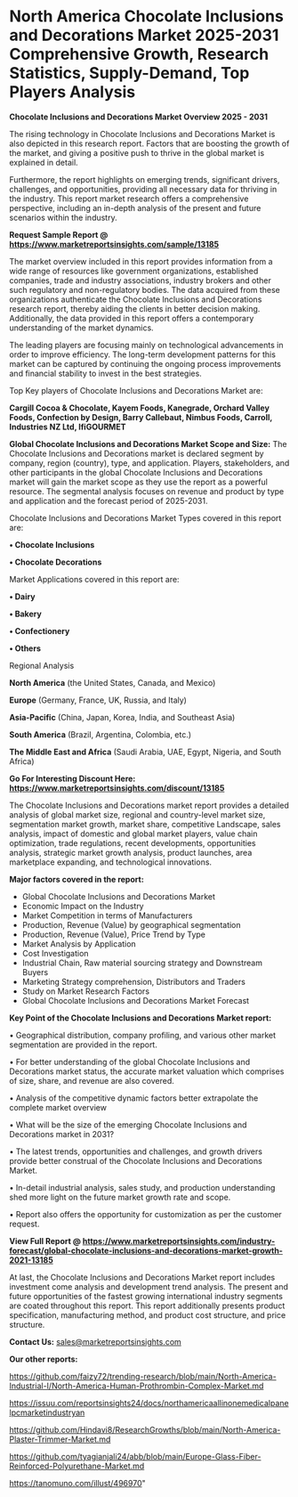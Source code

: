  # North America Chocolate Inclusions and Decorations Market 2025-2031 Comprehensive Growth, Research Statistics, Supply-Demand,  Top Players Analysis

<Strong> Chocolate Inclusions and Decorations Market Overview 2025 - 2031</strong>

The rising technology in Chocolate Inclusions and Decorations Market is also depicted in this research report. Factors that are boosting the growth of the market, and giving a positive push to thrive in the global market is explained in detail.

Furthermore, the report highlights on emerging trends, significant drivers, challenges, and opportunities, providing all necessary data for thriving in the industry. This report market research offers a comprehensive perspective, including an in-depth analysis of the present and future scenarios within the industry.

<strong>Request Sample Report @ <a href=https://www.marketreportsinsights.com/sample/13185>https://www.marketreportsinsights.com/sample/13185</a></strong>

The market overview included in this report provides information from a wide range of resources like government organizations, established companies, trade and industry associations, industry brokers and other such regulatory and non-regulatory bodies. The data acquired from these organizations authenticate the Chocolate Inclusions and Decorations research report, thereby aiding the clients in better decision making. Additionally, the data provided in this report offers a contemporary understanding of the market dynamics.

The leading players are focusing mainly on technological advancements in order to improve efficiency. The long-term development patterns for this market can be captured by continuing the ongoing process improvements and financial stability to invest in the best strategies.

Top Key players of Chocolate Inclusions and Decorations Market are:

<strong>Cargill Cocoa & Chocolate, Kayem Foods, Kanegrade, Orchard Valley Foods, Confection by Design, Barry Callebaut, Nimbus Foods, Carroll, Industries NZ Ltd, IfiGOURMET</strong>

<strong><b>Global Chocolate Inclusions and Decorations Market Scope and Size:</b></strong>
The Chocolate Inclusions and Decorations market is declared segment by company, region (country), type, and application. Players, stakeholders, and other participants in the global Chocolate Inclusions and Decorations market will gain the market scope as they use the report as a powerful resource. The segmental analysis focuses on revenue and product by type and application and the forecast period of 2025-2031.

Chocolate Inclusions and Decorations Market Types covered in this report are:

<strong>• Chocolate Inclusions

• Chocolate Decorations</strong>

Market Applications covered in this report are:

<strong>• Dairy

• Bakery

• Confectionery

• Others</strong> 

Regional Analysis

<strong>North America</strong> (the United States, Canada, and Mexico)

<strong>Europe</strong> (Germany, France, UK, Russia, and Italy)

<strong>Asia-Pacific</strong> (China, Japan, Korea, India, and Southeast Asia)

<strong>South America</strong> (Brazil, Argentina, Colombia, etc.)

<strong>The Middle East and Africa</strong> (Saudi Arabia, UAE, Egypt, Nigeria, and South Africa)

<strong>Go For Interesting Discount Here: <a href=https://www.marketreportsinsights.com/discount/13185>https://www.marketreportsinsights.com/discount/13185</a></strong>

The Chocolate Inclusions and Decorations market report provides a detailed analysis of global market size, regional and country-level market size, segmentation market growth, market share, competitive Landscape, sales analysis, impact of domestic and global market players, value chain optimization, trade regulations, recent developments, opportunities analysis, strategic market growth analysis, product launches, area marketplace expanding, and technological innovations.

<strong><b>Major factors covered in the report:</b></strong>
<ul>
  <li>Global Chocolate Inclusions and Decorations Market </li>
  <li>Economic Impact on the Industry</li>
  <li>Market Competition in terms of Manufacturers</li>
  <li>Production, Revenue (Value) by geographical segmentation</li>
  <li>Production, Revenue (Value), Price Trend by Type</li>
  <li>Market Analysis by Application</li>
  <li>Cost Investigation</li>
  <li>Industrial Chain, Raw material sourcing strategy and Downstream Buyers</li>
  <li>Marketing Strategy comprehension, Distributors and Traders</li>
  <li>Study on Market Research Factors</li>
  <li>Global Chocolate Inclusions and Decorations Market Forecast</li>
</ul>

<strong><b>Key Point of the Chocolate Inclusions and Decorations Market report:</b></strong>

• Geographical distribution, company profiling, and various other market segmentation are provided in the report.

• For better understanding of the global Chocolate Inclusions and Decorations market status, the accurate market valuation which comprises of size, share, and revenue are also covered.

• Analysis of the competitive dynamic factors better extrapolate the complete market overview

• What will be the size of the emerging Chocolate Inclusions and Decorations market in 2031?

• The latest trends, opportunities and challenges, and growth drivers provide better construal of the Chocolate Inclusions and Decorations Market.

• In-detail industrial analysis, sales study, and production understanding shed more light on the future market growth rate and scope.

• Report also offers the opportunity for customization as per the customer request.

<strong><b>View Full Report @ <a href=https://www.marketreportsinsights.com/industry-forecast/global-chocolate-inclusions-and-decorations-market-growth-2021-13185>https://www.marketreportsinsights.com/industry-forecast/global-chocolate-inclusions-and-decorations-market-growth-2021-13185</a></b></strong>


At last, the Chocolate Inclusions and Decorations Market report includes investment come analysis and development trend analysis. The present and future opportunities of the fastest growing international industry segments are coated throughout this report. This report additionally presents product specification, manufacturing method, and product cost structure, and price structure.

<strong>Contact Us:</strong>
sales@marketreportsinsights.com

<strong>Our other reports:</strong>

<a href=https://github.com/faizy72/trending-research/blob/main/North-America-Industrial-I/North-America-Human-Prothrombin-Complex-Market.md>https://github.com/faizy72/trending-research/blob/main/North-America-Industrial-I/North-America-Human-Prothrombin-Complex-Market.md</a>

<a href=https://issuu.com/reportsinsights24/docs/northamericaallinonemedicalpanelpcmarketindustryan>https://issuu.com/reportsinsights24/docs/northamericaallinonemedicalpanelpcmarketindustryan</a>

<a href=https://github.com/Hindavi8/ResearchGrowths/blob/main/North-America-Plaster-Trimmer-Market.md>https://github.com/Hindavi8/ResearchGrowths/blob/main/North-America-Plaster-Trimmer-Market.md</a>

<a href=https://github.com/tyagianjali24/abb/blob/main/Europe-Glass-Fiber-Reinforced-Polyurethane-Market.md>https://github.com/tyagianjali24/abb/blob/main/Europe-Glass-Fiber-Reinforced-Polyurethane-Market.md</a>

<a href=https://tanomuno.com/illust/496970>https://tanomuno.com/illust/496970</a>"

